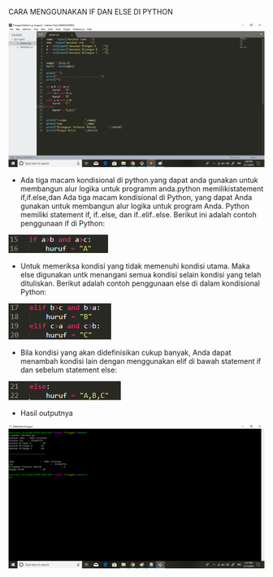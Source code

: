CARA MENGGUNAKAN IF DAN  ELSE DI PYTHON

![alt teks](1.png)

- Ada tiga macam kondisional di python.yang dapat anda gunakan untuk membangun alur logika untuk programm anda.python memilikistatement if,if.else,dan Ada tiga macam kondisional di Python, yang dapat Anda gunakan untuk membangun alur logika untuk program Anda. Python memiliki statement if, if..else, dan if..elif..else.
Berikut ini adalah contoh penggunaan if di Python:

![alt teks](2.png)

- Untuk memeriksa kondisi yang tidak memenuhi kondisi utama. Maka else digunakan untk menangani semua kondisi selain kondisi yang telah dituliskan.
Berikut adalah contoh penggunaan else di dalam kondisional Python:

![alt teks](3.png)

- Bila kondisi yang akan didefinisikan cukup banyak, Anda dapat menambah kondisi lain dengan menggunakan elif di bawah statement if dan sebelum statement else:

![alt teks](4.png)

- Hasil outputnya

![alt teks](5.png)